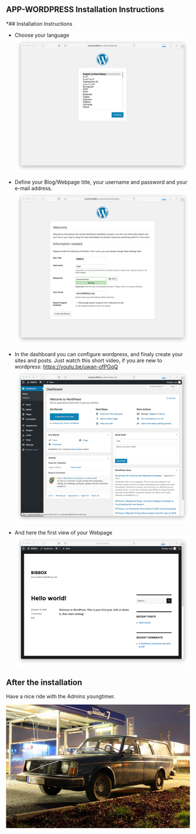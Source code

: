 ## APP-WORDPRESS Installation Instructions 

*## Installation Instructions 

* Choose your language
![Screenshot01](assets/install-screen-01.png)

* Define your Blog/Webpage title, your username and password and your e-mail address. 
![Screenshot02](assets/install-screen-02.png)

* In the dashboard you can configure wordpress, and finaly create your sites and posts. Just watch this short video, if you are new to wordpress: https://youtu.be/uwan-ofPGqQ
![Screenshot03](assets/install-screen-03.png)

* And here the first view of your Webpage
![Screenshot04](assets/install-screen-04.png)

## After the installation

Have a nice ride with the Admins youngtimer.

![FINAL](assets/install-screen-final.jpg)